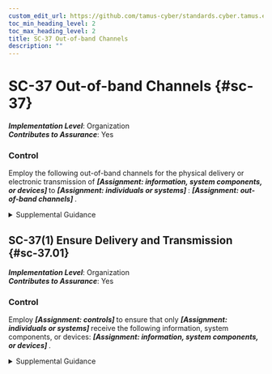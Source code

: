 ```yaml
---
custom_edit_url: https://github.com/tamus-cyber/standards.cyber.tamus.edu/tree/main/static/content/tamus.edu/TAMUS_profile.xml
toc_min_heading_level: 2
toc_max_heading_level: 2
title: SC-37 Out-of-band Channels
description: ""
---
```


# SC-37 Out-of-band Channels {#sc-37}

_**Implementation Level**_: Organization\
_**Contributes to Assurance**_: Yes

### Control

Employ the following out-of-band channels for the physical delivery or electronic transmission of <strong> <em>[Assignment: information, system components, or devices]</em> </strong> to <strong> <em>[Assignment: individuals or systems]</em> </strong>: <strong> <em>[Assignment: out-of-band channels]</em> </strong>.

<details>
  <summary>Supplemental Guidance</summary>

Out-of-band channels include local, non-network accesses to systems; network paths physically separate from network paths used for operational traffic; or non-electronic paths, such as the U.S. Postal Service. The use of out-of-band channels is contrasted with the use of in-band channels (i.e., the same channels) that carry routine operational traffic. Out-of-band channels do not have the same vulnerability or exposure as in-band channels. Therefore, the confidentiality, integrity, or availability compromises of in-band channels will not compromise or adversely affect the out-of-band channels. Organizations may employ out-of-band channels in the delivery or transmission of organizational items, including authenticators and credentials; cryptographic key management information; system and data backups; configuration management changes for hardware, firmware, or software; security updates; maintenance information; and malicious code protection updates. For example, cryptographic keys for encrypted files are delivered using a different channel than the file.

</details>

## SC-37(1) Ensure Delivery and Transmission {#sc-37.01}

_**Implementation Level**_: Organization\
_**Contributes to Assurance**_: Yes

### Control

Employ <strong> <em>[Assignment: controls]</em> </strong> to ensure that only <strong> <em>[Assignment: individuals or systems]</em> </strong> receive the following information, system components, or devices: <strong> <em>[Assignment: information, system components, or devices]</em> </strong>.

<details>
  <summary>Supplemental Guidance</summary>

Techniques employed by organizations to ensure that only designated systems or individuals receive certain information, system components, or devices include sending authenticators via an approved courier service but requiring recipients to show some form of government-issued photographic identification as a condition of receipt.

</details>

